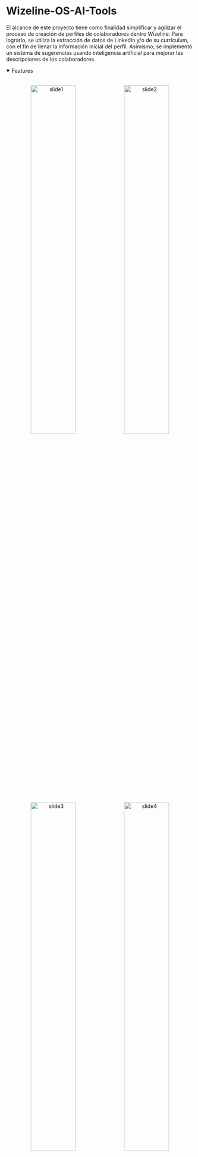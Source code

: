 # Wizeline-OS-AI-Tools
El alcance de este proyecto tiene como finalidad simplificar y agilizar el proceso de creación de perfiles de colaboradores dentro Wizeline. Para lograrlo, se utiliza la extracción de datos de LinkedIn y/o de su currículum, con el fin de llenar la información inicial del perfil. Asimismo, se implementó un sistema de sugerencias usando inteligencia artificial para mejorar las descripciones de los colaboradores.

<details open>
<summary>
 Features
</summary> <br />

<p align="center">
<img width="49%" alt="slide1" src="https://github.com/wizelineacademy/itesm-socioformador-ene-feb-2023-equipo-3/assets/74677482/179a878a-4dc3-472e-8afe-d6eca4ef240f">

  <img width="49%" alt="slide2" src="https://github.com/wizelineacademy/itesm-socioformador-ene-feb-2023-equipo-3/assets/74677482/6a3807b4-4eb2-4bdd-92c9-1c2934e17e81">

</p>

<p align="center">
  <img width="49%" alt="slide3" src="https://github.com/wizelineacademy/itesm-socioformador-ene-feb-2023-equipo-3/assets/74677482/3f4328cb-e285-42db-84b8-9249596c63b1">

  <img width="49%" alt="slide4" src="https://github.com/wizelineacademy/itesm-socioformador-ene-feb-2023-equipo-3/assets/74677482/815abc6d-faa3-4887-b239-c324ba070784">

</p> 
    
</details>

## Stack
- Deployment [Lightsail](https://aws.amazon.com/lightsail/)
- Database Deployment [RDS](https://aws.amazon.com/es/rds/)
- Database [Postgres](https://postgresql.org)
- [GitHub Actions](https://github.com/features/actions) para CI
- NextAuth Authentication [Next.js](https://next-auth.js.org)
- ORM [Prisma](https://prisma.io)
- API [chat-GPT-3.5-Turbo](https://platform.openai.com/docs/introduction)
- API [LinkedIn Profile Scraper API](https://www.scrapingdog.com/linkedin-scraper-api)
- Python [PDF2Image](https://pypi.org/project/pdf2image/) [Pytesseract](https://pypi.org/project/pytesseract/)
- End-to-end testing [Cypress](https://cypress.io)
- Unit testing [Cypress](https://cypress.io)
- Code formatting [Prettier](https://prettier.io)
- Linting [ESLint](https://eslint.org)
- Static Types [TypeScript](https://typescriptlang.org)

## Requirements

1. Necesitas instalar postgres **14** en tu computadora

   - Para mac [Postgres.app](https://postgresapp.com/downloads.html) 

     ```
     sudo mkdir -p /etc/paths.d &&
     echo /Applications/Postgres.app/Contents/Versions/latest/bin | sudo tee /etc/paths.d/postgresapp
     ```

     o utilizando Homebrew:

     ```
     brew install postgresql
     ```

  - Para windows [Sitio Oficial Postgres](https://www.postgresql.org/download/windows/)

2. De igual forma necesitarás el proyecto del repositorio [CV-Reader](https://github.com/cristina-hdzp/cv_reader)

## Development

### Base de Datos
1. Abre el SQL Shell (en windows) o si estas en mac:
 ```
 psql postgres
 ```
2. Crea la BD:
 ```
 CREATE DATABASE wizeline;
 ```

### Environment Variables
1. En root, crea un archivo `.env` siguiendo esta estructura (también puedes checar el `.env.example`:
```
# ------------------------
# DATABASE
# ------------------------
DATABASE_URL= "postgresql://[username]:[password]@localhost:5432/[database]?schema=public"

# ------------------------
# NextAuth.js Configuration
# ------------------------
NEXTAUTH_URL=""

# ------------------------
# OAuth Providers
# ------------------------
GOOGLE_CLIENT_ID=""
GOOGLE_CLIENT_SECRET=""

# ------------------------
# OPEN AI
# ------------------------
OPENAI_API_KEY=""

# ------------------------
# CYPRESS
# ------------------------
NODE_ENV=""

# ------------------------
# JWT
# ------------------------
NEXTAUTH_SECRET=""
```
2. Pregunta por los valores de `.env` a los colabs.

## Setup de la aplicación

```sh
  nvm use v18.14.2
  npm install —global yarn
  yarn
  ```
  
### Setup de Base de Datos
- Inicializar base de datos:

  ```sh
  yarn prisma:generate
  yarn db:push
  ```
- Seeds a la base de datos:

 ```sh
  yarn db:seed
  ```

- Iniciar servidor dev:

  ```sh
  yarn dev
  ```
## Ambientes de Trabajo

### Dev
Se configuró todo en un entorno local, la branch de este ambiente es `main`.

### Pruebas
Se creó una instancia en AWS Lightsail para el entorno de pruebas, la cual tiene configurada las dependencias necesarias para ejecutar la aplicación (para ver más a detalle entra a la sección de [Deploy to AWS Lightsail](https://github.com/wizelineacademy/itesm-socioformador-ene-feb-2023-equipo-3/wiki/Deploy-to-AWS-Lightsail) en el wiki) 

La branch de este ambiente es `test`

### Producción
Se creó una instancia en AWS Lightsail para el entorno de producción, la cual tiene configurada las dependencias necesarias para ejecutar la aplicación y de igual forma se uso una base de datos de AWS RDS (para ver más a detalle entra a la sección de [Deploy to AWS Lightsail](https://github.com/wizelineacademy/itesm-socioformador-ene-feb-2023-equipo-3/wiki/Deploy-to-AWS-Lightsail) en el wiki)

La branch de este ambiente es `Production`

## GitHub Actions

Utilizamos GitHub Actions para continuous integration. Todo lo que se incluye en la branch main y cuando se realiza un PR se somete a continuous integration.

## CI

### Cypress

Usamos Cypress para las pruebas End-to-End y Unitarias. Las cuales puedes encontrar en la branch `test` en la carpeta `cypress`.

Para correr estas pruebas en development usa `yarn cypress:test`, en donde se corre en paralelo el dev de la app y las pruebas e2e en cypress.

### Type Checking

Este proyecto usa TypeScript.

### Linting

Este proyecto usa TypeScript, el cual esta configurado en el archivo `.eslintrc.js`.

### Formatting

Para formatear el código usamos [Prettier](https://prettier.io/). Asimismo, al ejecutar el siguiente comando:  `yarn format` se corre un script que le da formato a los archivos del proyecto.
